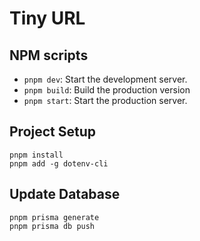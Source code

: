 # Tiny URL

## NPM scripts
- `pnpm dev`:  Start the development server.
- `pnpm build`: Build the production version
- `pnpm start`: Start the production server.

## Project Setup
```
pnpm install
pnpm add -g dotenv-cli
```

## Update Database
```
pnpm prisma generate
pnpm prisma db push
```